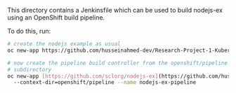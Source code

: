 This directory contains a Jenkinsfile which can be used to build
nodejs-ex using an OpenShift build pipeline.

To do this, run:

```bash
# create the nodejs example as usual
oc new-app https://github.com/husseinahmed-dev/Research-Project-1-Kubernetes-Hardening/tree/main/applications/5_APP%20(nodejs-ex)

# now create the pipeline build controller from the openshift/pipeline
# subdirectory
oc new-app [https://github.com/sclorg/nodejs-ex](https://github.com/husseinahmed-dev/Research-Project-1-Kubernetes-Hardening/tree/main/applications/5_APP%20(nodejs-ex)) \
  --context-dir=openshift/pipeline --name nodejs-ex-pipeline
```
